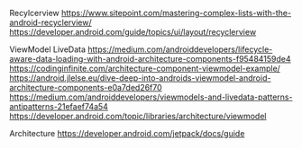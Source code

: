 Recylcerview 
    https://www.sitepoint.com/mastering-complex-lists-with-the-android-recyclerview/
    https://developer.android.com/guide/topics/ui/layout/recyclerview

ViewModel LiveData
    https://medium.com/androiddevelopers/lifecycle-aware-data-loading-with-android-architecture-components-f95484159de4
    https://codinginfinite.com/architecture-component-viewmodel-example/
    https://android.jlelse.eu/dive-deep-into-androids-viewmodel-android-architecture-components-e0a7ded26f70
    https://medium.com/androiddevelopers/viewmodels-and-livedata-patterns-antipatterns-21efaef74a54
    https://developer.android.com/topic/libraries/architecture/viewmodel

Architecture
    https://developer.android.com/jetpack/docs/guide
